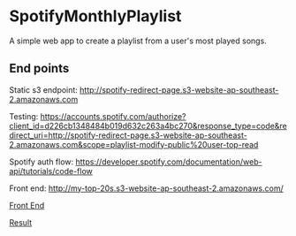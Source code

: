 # SpotifyMonthlyPlaylist

A simple web app to create a playlist from a user's most played songs.

## End points

Static s3 endpoint: <http://spotify-redirect-page.s3-website-ap-southeast-2.amazonaws.com>

Testing: <https://accounts.spotify.com/authorize?client_id=d226cb1348484b019d632c263a4bc270&response_type=code&redirect_uri=http://spotify-redirect-page.s3-website-ap-southeast-2.amazonaws.com&scope=playlist-modify-public%20user-top-read>

Spotify auth flow: <https://developer.spotify.com/documentation/web-api/tutorials/code-flow>

Front end: <http://my-top-20s.s3-website-ap-southeast-2.amazonaws.com/>

[Front End](frontend.png)

[Result](redirect.png)
